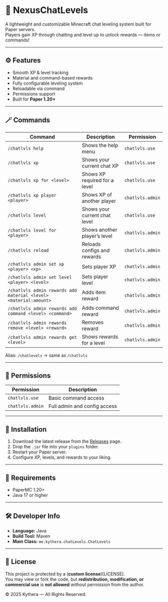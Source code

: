 # 💬 NexusChatLevels

A lightweight and customizable Minecraft chat leveling system built for Paper servers.  
Players gain XP through chatting and level up to unlock rewards — items or commands!

---

## ⚙️ Features
- Smooth XP & level tracking
- Material and command-based rewards
- Fully configurable leveling system
- Reloadable via command
- Permissions support
- Built for **Paper 1.20+**

---

## 🪄 Commands

| Command | Description | Permission |
|----------|--------------|-------------|
| `/chatlvls help` | Shows the help menu | `chatlvls.use` |
| `/chatlvls xp` | Shows your current chat XP | `chatlvls.use` |
| `/chatlvls xp for <level>` | Shows XP required for a level | `chatlvls.use` |
| `/chatlvls xp player <player>` | Shows XP of another player | `chatlvls.admin` |
| `/chatlvls level` | Shows your current chat level | `chatlvls.use` |
| `/chatlvls level for <player>` | Shows another player’s level | `chatlvls.admin` |
| `/chatlvls reload` | Reloads configs and rewards | `chatlvls.admin` |
| `/chatlvls admin set xp <player> <xp>` | Sets player XP | `chatlvls.admin` |
| `/chatlvls admin set level <player> <level>` | Sets player level | `chatlvls.admin` |
| `/chatlvls admin rewards add material <level> <material:amount>` | Adds item reward | `chatlvls.admin` |
| `/chatlvls admin rewards add command <level> <command>` | Adds command reward | `chatlvls.admin` |
| `/chatlvls admin rewards remove <level> <reward>` | Removes reward | `chatlvls.admin` |
| `/chatlvls admin rewards get <level>` | Shows rewards for a level | `chatlvls.admin` |

Alias: `/chatlevels` → same as `/chatlvls`

---

## 🧠 Permissions
| Permission | Description |
|-------------|--------------|
| `chatlvls.use` | Basic command access |
| `chatlvls.admin` | Full admin and config access |

---

## 🧩 Installation
1. Download the latest release from the [Releases](../../releases) page.  
2. Drop the `.jar` file into your `plugins` folder.  
3. Restart your Paper server.  
4. Configure XP, levels, and rewards to your liking.

---

## 🧰 Requirements
- PaperMC 1.20+
- Java 17 or higher

---

## 🛠 Developer Info
- **Language:** Java  
- **Build Tool:** Maven  
- **Main Class:** `me.kythera.chatLevels.ChatLevels`

---

## 🪪 License
This project is protected by a (**custom license**)[LICENSE].  
You may view or fork the code, but **redistribution, modification, or commercial use** is **not allowed** without permission from the author.

© 2025 Kythera — All Rights Reserved.
